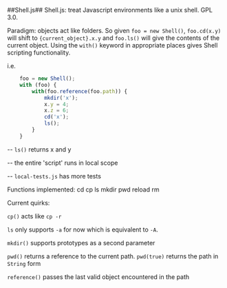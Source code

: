 ##Shell.js##
Shell.js: treat Javascript environments like a unix shell. GPL 3.0.

Paradigm: objects act like folders. So given `foo = new Shell()`, `foo.cd(x.y)` will shift to `{current_object}.x.y` and `foo.ls()` will give the contents of the current object. Using the `with()` keyword in appropriate places gives Shell scripting functionality.

i.e.
```javascript
	foo = new Shell();
    with (foo) {
        with(foo.reference(foo.path)) {
            mkdir('x');
            x.y = 4;
            x.z = 6;
            cd('x');
            ls();
        }
    }
```

-- `ls()` returns x and y

-- the entire 'script' runs in local scope

-- `local-tests.js` has more tests

Functions implemented:
cd  cp  ls  mkdir   pwd reload  rm

Current quirks:

`cp()` acts like `cp -r`

`ls` only supports `-a` for now which is equivalent to `-A`.

`mkdir()` supports prototypes as a second parameter

`pwd()` returns a reference to the current path. `pwd(true)` returns the path in `String` form

`reference()` passes the last valid object encountered in the path
